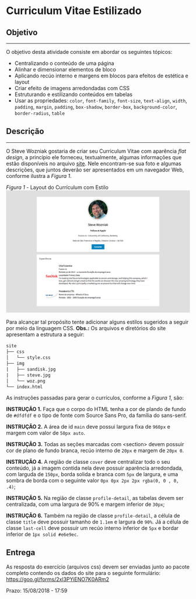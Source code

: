 # Curriculum Vitae Estilizado

## Objetivo

* * *

O objetivo desta atividade consiste em abordar os seguintes tópicos:

- Centralizando o conteúdo de uma página
- Alinhar e dimensionar elementos de bloco
- Aplicando recúo interno e margens em blocos para efeitos de estética e layout
- Criar efeito de imagens arredondadas com CSS
- Estruturando e estilizando conteúdos em tabelas
- Usar as propriedades: `color`, `font-family`, `font-size`, `text-align`, `width`, `padding`, `margin`, `padding`, `box-shadow`, `border-box`, `background-color`, `border-radius`, `table`

## Descrição

* * *

O Steve Wozniak gostaria de criar seu Curriculum Vitae com aparência *flat design*, a princípio ele forneceu, textualmente, algumas informações que estão disponíveis no arquivo [site](site.zip). Nele encontram-se sua foto e algumas descrições, que juntos deverão ser apresentados em um navegador Web, conforme ilustra a *Figura 1*.

*Figura 1* - Layout do Currículum com Estilo
![Layout Curriculum](layout.png)

Para alcançar tal propósito tente adicionar alguns estilos sugeridos a seguir por meio da linguagem CSS. **Obs.:** Os arquivos e diretórios do site apresentam a estrutura a seguir:

```
site
├── css
│   └── style.css
├── img
|   ├── sandisk.jpg
|   ├── steve.jpg
│   └── woz.png
└── index.html
```

As instruções passadas para gerar o currículos, conforme a *Figura 1*, são:

**INSTRUÇÃO 1.** Faça que o corpo do HTML tenha a cor de plando de fundo de `#dfdfdf` e o tipo de fonte com Source Sans Pro, da família do sans-serif.

**INSTRUÇÃO 2.** A área de id `main` deve possui largura fixa de `960px` e margem com valor de `50px auto`.

**INSTRUÇÃO 3.** Todas as seções marcadas com &lt;section> devem possuir cor de plano de fundo branca, recúo interno de `20px` e margem de `20px 0`.

**INSTRUÇÃO 4.** A região de classe `cover` deve centralizar todo o seu conteúdo, já a imagem contida nela deve possuir aparência arredondada, com larguda de `150px`, borda solida e branca com `5px` de largura, e uma sombra de borda com o seguinte valor `0px 0px 2px 2px rgba(0, 0 , 0, .4)`;  

**INSTRUÇÃO 5.** Na região de classe `profile-detail`, as tabelas devem ser centralizada, com uma largura de 90% e margem inferior de `30px`;

**INSTRUÇÃO 6.** Também na região de classe `profile-detail`, a célula de classe `title` deve possuir tamanho de `1.1em` e largura de `90%`. Já a célula de classe `last-cell` deve possuir um recúo interno inferior de `5px` e bordar inferior de `1px solid #e6e9ec`.

## Entrega
As resposta do exercício (arquivos css) devem ser enviadas junto ao pacote completo contendo os dados do site para o seguinte formulário: https://goo.gl/forms/2xl3PYiENO7K0ARm2

Prazo: 15/08/2018 - 17:59
